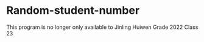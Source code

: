 # Random-student-number
This program is no longer only available to Jinling Huiwen Grade 2022 Class 23
